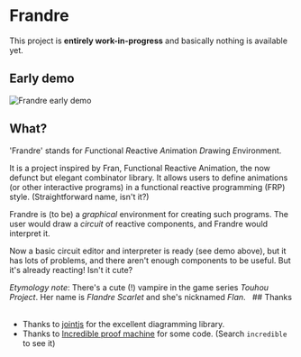 # Frandre

This project is **entirely work-in-progress** and basically nothing is available yet.

## Early demo

![Frandre early demo](http://i.imgur.com/29vK8Zk.gif)

## What?

'Frandre' stands for *F*unctional *R*eactive *An*imation *Dr*awing *E*nvironment.

It is a project inspired by Fran, Functional Reactive Animation, the now defunct but elegant combinator library. It allows users to define animations (or other interactive programs) in a functional reactive programming (FRP) style. (Straightforward name, isn't it?)

Frandre is (to be) a *graphical* environment for creating such programs. The user would draw a *circuit* of reactive components, and Frandre would interpret it.

Now a basic circuit editor and interpreter is ready (see demo above), but it has lots of problems, and there aren't enough components to be useful. But it's already reacting! Isn't it cute?

*Etymology note*: There's a cute (!) vampire in the game series *Touhou Project*. Her name is *Flandre Scarlet* and she's nicknamed *Flan*.
 
## Thanks
 
- Thanks to [jointjs](http://jointjs.com) for the excellent diagramming library.
- Thanks to [Incredible proof machine](http://incredible.pm) for some code. (Search `incredible` to see it)
